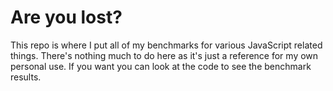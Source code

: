 # Are you lost?

This repo is where I put all of my benchmarks for various JavaScript related things. There's nothing much to do here as it's just a reference for my own personal use. If you want you can look at the code to see the benchmark results.